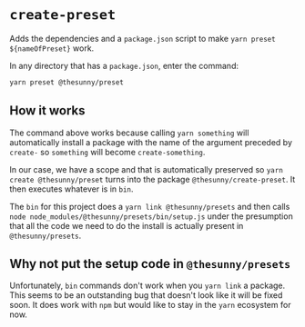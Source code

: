 # `create-preset`

Adds the dependencies and a `package.json` script to make `yarn preset ${nameOfPreset}` work.

In any directory that has a `package.json`, enter the command:

```sh
yarn preset @thesunny/preset
```

## How it works

The command above works because calling `yarn something` will automatically install a package with the name of the argument preceded by `create-` so `something` will become `create-something`.

In our case, we have a scope and that is automatically preserved so `yarn create @thesunny/preset` turns into the package `@thesunny/create-preset`. It then executes whatever is in `bin`.

The `bin` for this project does a `yarn link @thesunny/presets` and then calls `node node_modules/@thesunny/presets/bin/setup.js` under the presumption that all the code we need to do the install is actually present in `@thesunny/presets`.

## Why not put the setup code in `@thesunny/presets`

Unfortunately, `bin` commands don't work when you `yarn link` a package. This seems to be an outstanding bug that doesn't look like it will be fixed soon. It does work with `npm` but would like to stay in the `yarn` ecosystem for now.
